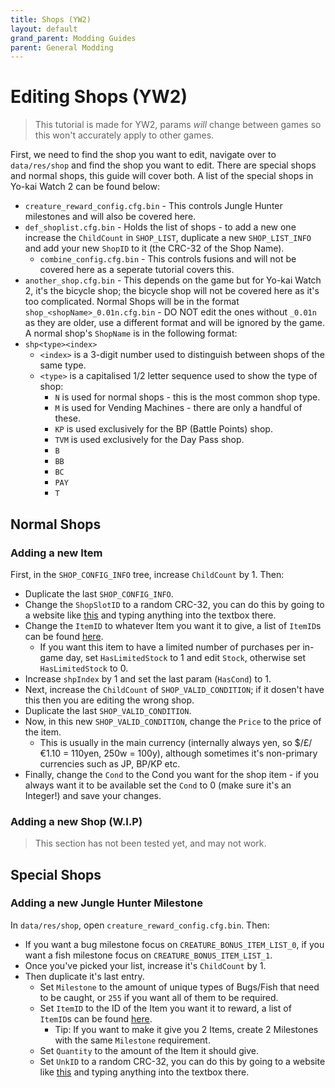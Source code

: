 ```yaml
---
title: Shops (YW2)
layout: default
grand_parent: Modding Guides
parent: General Modding
---
```


# Editing Shops (YW2)
> This tutorial is made for YW2, params *will* change between games so this won't accurately apply to other games.

First, we need to find the shop you want to edit, navigate over to `data/res/shop` and find the shop you want to edit. 
There are special shops and normal shops, this guide will cover both. A list of the special shops in Yo-kai Watch 2 can be found below:
* `creature_reward_config.cfg.bin` - This controls Jungle Hunter milestones and will also be covered here.
* `def_shoplist.cfg.bin` - Holds the list of shops - to add a new one increase the `ChildCount` in `SHOP_LIST`, duplicate a new `SHOP_LIST_INFO` and add your new `ShopID` to it (the CRC-32 of the Shop Name).
  * `combine_config.cfg.bin` - This controls fusions and will not be covered here as a seperate tutorial covers this.
* `another_shop.cfg.bin` - This depends on the game but for Yo-kai Watch 2, it's the bicycle shop; the bicycle shop will not be covered here as it's too complicated.
Normal Shops will be in the format `shop_<shopName>_0.01n.cfg.bin` - DO NOT edit the ones without `_0.01n` as they are older, use a different format and will be ignored by the game.
A normal shop's `ShopName` is in the following format:
* `shp<type><index>`
  * `<index>` is a 3-digit number used to distinguish between shops of the same type.
  * `<type>` is a capitalised 1/2 letter sequence used to show the type of shop:
    * `N` is used for normal shops - this is the most common shop type.
    * `M` is used for Vending Machines - there are only a handful of these.
    * `KP` is used exclusively for the BP (Battle Points) shop.
    * `TVM` is used exclusively for the Day Pass shop.
    * `B`
    * `BB`
    * `BC`
    * `PAY`
    * `T`

## Normal Shops
### Adding a new Item
First, in the `SHOP_CONFIG_INFO` tree, increase `ChildCount` by 1. Then:
* Duplicate the last `SHOP_CONFIG_INFO`.
* Change the `ShopSlotID` to a random CRC-32, you can do this by going to a website like [this](https://emn178.github.io/online-tools/crc/) and typing anything into the textbox there.
* Change the `ItemID` to whatever Item you want it to give, a list of `ItemID`s can be found [here](https://ykw-modding.github.io/yo-docs/modding-resources/item-ids/YW2ItemIDs.html).
  * If you want this item to have a limited number of purchases per in-game day, set `HasLimitedStock` to 1 and edit `Stock`, otherwise set `HasLimitedStock` to 0.
* Increase `shpIndex` by 1 and set the last param (`HasCond`) to 1.
* Next, increase the `ChildCount` of `SHOP_VALID_CONDITION`; if it dosen't have this then you are editing the wrong shop.
* Duplicate the last `SHOP_VALID_CONDITION`.
* Now, in this new `SHOP_VALID_CONDITION`, change the `Price` to the price of the item.
  * This is usually in the main currency (internally always yen, so $/£/€1.10 = 110yen, 250w = 100y), although sometimes it's non-primary currencies such as JP, BP/KP etc.
* Finally, change the `Cond` to the Cond you want for the shop item - if you always want it to be available set the `Cond` to 0 (make sure it's an Integer!) and save your changes.

### Adding a new Shop (W.I.P)
> This section has not been tested yet, and may not work.

## Special Shops

### Adding a new Jungle Hunter Milestone
In `data/res/shop`, open `creature_reward_config.cfg.bin`. Then:
* If you want a bug milestone focus on `CREATURE_BONUS_ITEM_LIST_0`, if you want a fish milestone focus on `CREATURE_BONUS_ITEM_LIST_1`.
* Once you've picked your list, increase it's `ChildCount` by 1.
* Then duplicate it's last entry.
  * Set `Milestone` to the amount of unique types of Bugs/Fish that need to be caught, or `255` if you want all of them to be required.
  * Set `ItemID` to the ID of the Item you want it to reward, a list of `ItemID`s can be found [here](https://ykw-modding.github.io/yo-docs/modding-resources/item-ids/YW2ItemIDs.html).
    * Tip: If you want to make it give you 2 Items, create 2 Milestones with the same `Milestone` requirement.
  * Set `Quantity` to the amount of the Item it should give.
  * Set `UnkID` to a random CRC-32, you can do this by going to a website like [this](https://emn178.github.io/online-tools/crc/) and typing anything into the textbox there.
